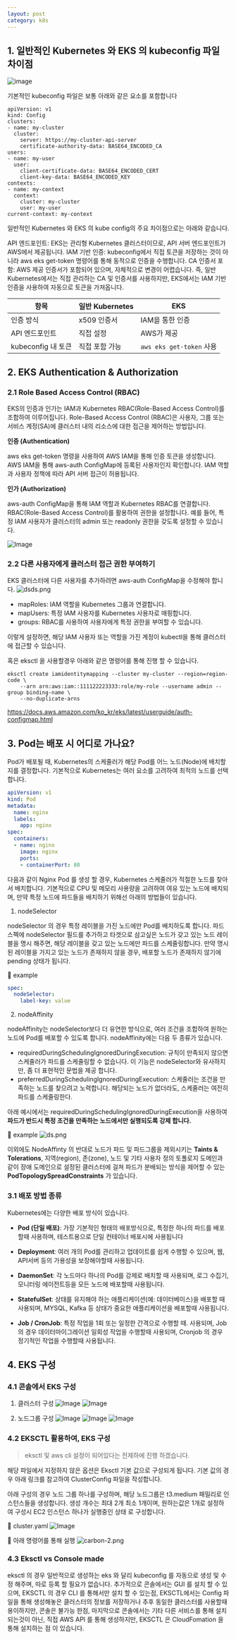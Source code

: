 ```yaml
---
layout: post
category: k8s
---
```


## 1.  일반적인 Kubernetes 와 EKS 의 kubeconfig 파일 차이점

![image](https://github.com/user-attachments/assets/567c3685-e558-4eea-b724-0692507dd594)

기본적인 kubeconfig 파일은 보통 아래와 같은 요소를 포함합니다
```
apiVersion: v1
kind: Config
clusters:
- name: my-cluster
  cluster:
    server: https://my-cluster-api-server
    certificate-authority-data: BASE64_ENCODED_CA
users:
- name: my-user
  user:
    client-certificate-data: BASE64_ENCODED_CERT
    client-key-data: BASE64_ENCODED_KEY
contexts:
- name: my-context
  context:
    cluster: my-cluster
    user: my-user
current-context: my-context
```


일반적인 Kubernetes 와 EKS 의 kube config의 주요 차이점으로는 아래와 같습니다.


API 엔드포인트: EKS는 관리형 Kubernetes 클러스터이므로, API 서버 엔드포인트가 AWS에서 제공됩니다.
IAM 기반 인증: kubeconfig에서 직접 토큰을 저장하는 것이 아니라 aws eks get-token 명령어를 통해 동적으로 인증을 수행합니다.
CA 인증서 포함: AWS 제공 인증서가 포함되어 있으며, 자체적으로 변경이 어렵습니다. 즉, 일반 Kubernetes에서는 직접 관리하는 CA 및 인증서를 사용하지만, EKS에서는 IAM 기반 인증을 사용하여 자동으로 토큰을 가져옵니다.


| 항목        | 일반 Kubernetes      | EKS                   |
|------------|--------------------|----------------------|
| 인증 방식   | x509 인증서         | IAM을 통한 인증       |
| API 엔드포인트 | 직접 설정           | AWS가 제공            |
| kubeconfig 내 토큰 | 직접 포함 가능   | `aws eks get-token` 사용 |


## 2. EKS Authentication & Authorization

### 2.1 Role Based Access Control (RBAC)

EKS의 인증과 인가는 IAM과 Kubernetes RBAC(Role-Based Access Control)를 조합하여 이루어집니다.
Role-Based Access Control (RBAC)은 사용자, 그룹 또는 서비스 계정(SA)에 클러스터 내의 리소스에 대한 접근을 제어하는 방법입니다.


**인증 (Authentication)**

aws eks get-token 명령을 사용하여 AWS IAM을 통해 인증 토큰을 생성합니다.
AWS IAM을 통해 aws-auth ConfigMap에 등록된 사용자인지 확인합니다.
IAM 역할과 사용자 정책에 따라 API 서버 접근이 허용됩니다.


**인가 (Authorization)**

aws-auth ConfigMap을 통해 IAM 역할과 Kubernetes RBAC를 연결합니다.
RBAC(Role-Based Access Control)를 활용하여 권한을 설정합니다.
예를 들어, 특정 IAM 사용자가 클러스터의 admin 또는 readonly 권한을 갖도록 설정할 수 있습니다.

![Image](https://github.com/user-attachments/assets/a53d5ebb-0273-48cb-a6c9-8c0fa5732015)


### 2.2 다른 사용자에게 클러스터 접근 권한 부여하기

EKS 클러스터에 다른 사용자를 추가하려면 aws-auth ConfigMap을 수정해야 합니다.
![dsds.png](../images/dsds.png)

- mapRoles: IAM 역할을 Kubernetes 그룹과 연결합니다.
- mapUsers: 특정 IAM 사용자를 Kubernetes 사용자로 매핑합니다.
- groups: RBAC를 사용하여 사용자에게 특정 권한을 부여할 수 있습니다.

이렇게 설정하면, 해당 IAM 사용자 또는 역할을 가진 계정이 kubectl을 통해 클러스터에 접근할 수 있습니다.

혹은 eksctl 을 사용할경우 아래와 같은 명령어를 통해 진행 할 수 있습니다.


```eksctl
eksctl create iamidentitymapping --cluster my-cluster --region=region-code \
    --arn arn:aws:iam::111122223333:role/my-role --username admin --group binding-name \
    --no-duplicate-arns
```

https://docs.aws.amazon.com/ko_kr/eks/latest/userguide/auth-configmap.html


## 3. Pod는 배포 시 어디로 가나요?
Pod가 배포될 때, Kubernetes의 스케줄러가 해당 Pod를 어느 노드(Node)에 배치할지를 결정합니다. 기본적으로 Kubernetes는 여러 요소를 고려하여 최적의 노드를 선택합니다.

```yaml
apiVersion: v1
kind: Pod
metadata:
  name: nginx
  labels:
    app: nginx
spec:
  containers:
  - name: nginx
    image: nginx
    ports:
    - containerPort: 80
```

다음과 같이 Nginx Pod 를 생성 할 경우, Kubernetes 스케줄러가 적절한 노드를 찾아서 배치합니다. 기본적으로 CPU 및 메모리 사용량을 고려하여 여유 있는 노드에 배치되며,
만약 특정 노드에 파드들을 배치하기 위해선 아래의 방법들이 있습니다.


1. nodeSelector

nodeSelector 의 경우 특정 레이블을 가진 노드에만 Pod를 배치하도록 합니다. 파드 스펙에 nodeSelector 필드를 추가하고 타겟으로 삼고싶은 노드가 갖고 있는 노드 레이블을 명시 해주면, 해당 레이블을 갖고 있는 노드에만 파드를 스케줄링합니다.
만약 명시된 레이블을 가지고 있는 노드가 존재하지 않을 경우, 배포할 노드가 존재하지 않기에 pending 상태가 됩니다.

📌 example
```yaml
spec:
  nodeSelector:
    label-key: value
 ```
2. nodeAffinity

nodeAffinity는 nodeSelector보다 더 유연한 방식으로, 여러 조건을 조합하여 원하는 노드에 Pod를 배포할 수 있도록 합니다.
nodeAffinity에는 다음 두 종류가 있습니다.

- requiredDuringSchedulingIgnoredDuringExecution: 규칙이 만족되지 않으면 스케줄러가 파드를 스케줄링할 수 없습니다. 이 기능은 nodeSelector와 유사하지만, 좀 더 표현적인 문법을 제공 합니다.
- preferredDuringSchedulingIgnoredDuringExecution: 스케줄러는 조건을 만족하는 노드를 찾으려고 노력합니다. 해당되는 노드가 없더라도, 스케줄러는 여전히 파드를 스케줄링한다.

아래 예시에서는 requiredDuringSchedulingIgnoredDuringExecution을 사용하여 **파드가 반드시 특정 조건을 만족하는 노드에서만 실행되도록 강제 합니다.**

📌 example
![ds.png](../images/ds.png)

이외에도 NodeAffinty 의 반대로 노드가 파드 및 파드그룹을 제외시키는  **Taints & Tolerations**, 지역(region), 존(zone), 노드 및 기타 사용자 정의 토폴로지 도메인과 같이 장애 도메인으로 설정된 클러스터에 걸쳐 파드가 분배되는 방식을 제어할 수 있는 **PodTopologySpreadConstraints** 가 있습니다.

### 3.1 배포 방법 종류

Kubernetes에는 다양한 배포 방식이 있습니다.

-	**Pod (단일 배포)**: 가장 기본적인 형태의 배포방식으로, 특정한 하나의 파드를 배포할때 사용하며, 테스트용으로 단일 컨테이너 배포시에 사용됩니다

-	**Deployment**: 여러 개의 Pod를 관리하고 업데이트를 쉽게 수행할 수 있으며, 웹, API서버 등의 가용성을 보장해야할때 사용됩니다.

-	**DaemonSet**: 각 노드마다 하나의 Pod를 강제로 배치할 때 사용되며, 로그 수집기, 모니터링 에이전트등을 모든 노드에 배포할때 사용됩니다.
-	**StatefulSet**: 상태를 유지해야 하는 애플리케이션(예: 데이터베이스)을 배포할 때 사용되며, MYSQL, Kafka 등 상태가 중요한 애플리케이션을 배포할때 사용됩니다.
-	**Job / CronJob**: 특정 작업을 1회 또는 일정한 간격으로 수행할 때. 사용되며, Job의 경우 데이터마이그레이션 일회성 작업을 수행할때 사용되며, Cronjob 의 경우 정기적인 작업을 수행할때 사용됩니다.



## 4. EKS 구성

### 4.1 콘솔에서 EKS 구성
1. 클러스터 구성
![Image](https://github.com/user-attachments/assets/60f6e58a-8bc0-4647-9881-72d41543afc3)
![Image](https://github.com/user-attachments/assets/fab70c3a-829e-4a8f-9111-e27afaff57b7)

2. 노드그룹 구성
![Image](https://github.com/user-attachments/assets/63ff641a-e874-4158-994b-331c1f53dc17)
![Image](https://github.com/user-attachments/assets/6db641d9-535d-4c40-9c0e-54d589af420b)
![Image](https://github.com/user-attachments/assets/9ba954c0-b0ad-4b42-8d53-6585c873fd73)

### 4.2 EKSCTL 활용하여, EKS 구성
> eksctl 및 aws cli 설정이 되어있다는 전제하에 진행 하겠습니다.

해당 파일에서 지정하지 않은 옵션은 Eksctl 기본 값으로 구성되게 됩니다. 기본 값의 경우 아래 링크를 참고하여 ClusterConfig 파일을 작성합니다.

아래 구성의 경우 노드 그룹 하나를 구성하며, 해당 노드그룹은 t3.medium 패밀리로 인스턴스들을 생성합니다. 생성 개수는 최대 2개 최소 1개이며, 원하는값은 1개로 설정하여 구성시 EC2 인스턴스 하나가 실행중인 상태 로 구성합니다.

📌 cluster.yaml
![Image](https://github.com/user-attachments/assets/0b3f2669-8afa-43d4-9753-ddea75a81bcb)

📌 아래 명령어를 통해 실행
![carbon-2.png](../images/carbon-2.png)

### 4.3 Eksctl vs Console made

eksctl 의 경우 일반적으로 생성하는 eks 와 달리 kubeconfig 를 자동으로 생성 및 수정 해주며, 따로 등록 할 필요가 없습니다.
추가적으로 콘솔에서는 GUI 를 설치 할 수 있으며, EKSCTL 의 경우 CLI 를 통해서만 설치 할 수 있는점,
EKSCTL에서는 Config 파일을 통해 생성해놓은 클러스터의 정보를 저장하거나 추후 동일한 클러스터를 사용할때 용이하지만, 콘솔은 불가능 한점,
마지막으로 콘솔에서는 기타 다른 서비스를 통해 설치되는것이 아닌, 직접 AWS API 를 통해 생성하지만, EKSCTL 은 CloudFomation 을 통해 설치하는 점 이 있습니다.
